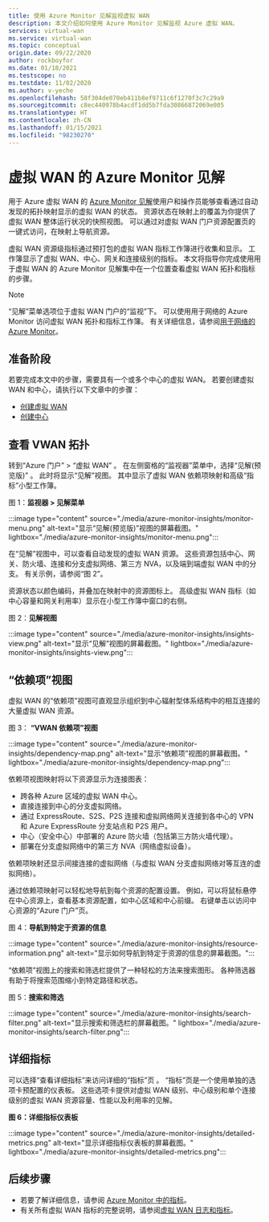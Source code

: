 ```yaml
---
title: 使用 Azure Monitor 见解监视虚拟 WAN
description: 本文介绍如何使用 Azure Monitor 见解监视 Azure 虚拟 WAN。
services: virtual-wan
ms.service: virtual-wan
ms.topic: conceptual
origin.date: 09/22/2020
author: rockboyfor
ms.date: 01/18/2021
ms.testscope: no
ms.testdate: 11/02/2020
ms.author: v-yeche
ms.openlocfilehash: 58f304de070eb411b8ef9711c6f1270f3c7c29a9
ms.sourcegitcommit: c8ec440978b4acdf1dd5b7fda30866872069e005
ms.translationtype: HT
ms.contentlocale: zh-CN
ms.lasthandoff: 01/15/2021
ms.locfileid: "98230270"
---
```

<!--Verified Successfully-->
# <a name="azure-monitor-insights-for-virtual-wan"></a>虚拟 WAN 的 Azure Monitor 见解

用于 Azure 虚拟 WAN 的 [Azure Monitor 见解](../azure-monitor/insights/network-insights-overview.md)使用户和操作员能够查看通过自动发现的拓扑映射显示的虚拟 WAN 的状态。 资源状态在映射上的覆盖为你提供了虚拟 WAN 整体运行状况的快照视图。 可以通过对虚拟 WAN 门户资源配置页的一键式访问，在映射上导航资源。

虚拟 WAN 资源级指标通过预打包的虚拟 WAN 指标工作簿进行收集和显示。 工作簿显示了虚拟 WAN、中心、网关和连接级别的指标。 本文将指导你完成使用用于虚拟 WAN 的 Azure Monitor 见解集中在一个位置查看虚拟 WAN 拓扑和指标的步骤。

> [!NOTE]
> “见解”菜单选项位于虚拟 WAN 门户的“监视”下。 可以使用用于网络的 Azure Monitor 访问虚拟 WAN 拓扑和指标工作簿。 有关详细信息，请参阅[用于网络的 Azure Monitor](../azure-monitor/insights/network-insights-overview.md)。 
>

## <a name="before-you-begin"></a>准备阶段

若要完成本文中的步骤，需要具有一个或多个中心的虚拟 WAN。 若要创建虚拟 WAN 和中心，请执行以下文章中的步骤：

* [创建虚拟 WAN](virtual-wan-site-to-site-portal.md#openvwan)
* [创建中心](virtual-wan-site-to-site-portal.md#hub)

<a name="topology"></a>
## <a name="view-vwan-topology"></a>查看 VWAN 拓扑

转到“Azure 门户” > “虚拟 WAN” 。 在左侧窗格的“监视器”菜单中，选择“见解(预览版)” 。 此时将显示“见解”视图。 其中显示了虚拟 WAN 依赖项映射和高级“指标”小型工作簿。

图 1：**监视器 > 见解菜单**

:::image type="content" source="./media/azure-monitor-insights/monitor-menu.png" alt-text="显示“见解(预览版)”视图的屏幕截图。" lightbox="./media/azure-monitor-insights/monitor-menu.png":::

在“见解”视图中，可以查看自动发现的虚拟 WAN 资源。 这些资源包括中心、网关、防火墙、连接和分支虚拟网络、第三方 NVA，以及端到端虚拟 WAN 中的分支。 有关示例，请参阅“图 2”。

资源状态以颜色编码，并叠加在映射中的资源图标上。 高级虚拟 WAN 指标（如中心容量和网关利用率）显示在小型工作簿中窗口的右侧。

图 2：**见解视图**

:::image type="content" source="./media/azure-monitor-insights/insights-view.png" alt-text="显示“见解”视图的屏幕截图。" lightbox="./media/azure-monitor-insights/insights-view.png":::

<a name="dependency"></a>
## <a name="dependency-view"></a>“依赖项”视图

虚拟 WAN 的“依赖项”视图可直观显示组织到中心辐射型体系结构中的相互连接的大量虚拟 WAN 资源。

图 3： **“VWAN 依赖项”视图**

:::image type="content" source="./media/azure-monitor-insights/dependency-map.png" alt-text="显示“依赖项”视图的屏幕截图。" lightbox="./media/azure-monitor-insights/dependency-map.png":::

依赖项视图映射将以下资源显示为连接图表：

* 跨各种 Azure 区域的虚拟 WAN 中心。
* 直接连接到中心的分支虚拟网络。
* 通过 ExpressRoute、S2S、P2S 连接和虚拟网络网关连接到各中心的 VPN 和 Azure ExpressRoute 分支站点和 P2S 用户。
* 中心（安全中心）中部署的 Azure 防火墙（包括第三方防火墙代理）。
* 部署在分支虚拟网络中的第三方 NVA（网络虚拟设备）。

依赖项映射还显示间接连接的虚拟网络（与虚拟 WAN 分支虚拟网络对等互连的虚拟网络）。

通过依赖项映射可以轻松地导航到每个资源的配置设置。 例如，可以将鼠标悬停在中心资源上，查看基本资源配置，如中心区域和中心前缀。 右键单击以访问中心资源的“Azure 门户”页。

图 4：**导航到特定于资源的信息**

:::image type="content" source="./media/azure-monitor-insights/resource-information.png" alt-text="显示如何导航到特定于资源的信息的屏幕截图。":::

“依赖项”视图上的搜索和筛选栏提供了一种轻松的方法来搜索图形。 各种筛选器有助于将搜索范围缩小到特定路径和状态。

图 5：**搜索和筛选**

:::image type="content" source="./media/azure-monitor-insights/search-filter.png" alt-text="显示搜索和筛选栏的屏幕截图。" lightbox="./media/azure-monitor-insights/search-filter.png":::

<a name="detailed"></a>
## <a name="detailed-metrics"></a>详细指标

可以选择“查看详细指标”来访问详细的“指标”页 。 “指标”页是一个使用单独的选项卡预配置的仪表板。 这些选项卡提供对虚拟 WAN 级别、中心级别和单个连接级别的虚拟 WAN 资源容量、性能以及利用率的见解。

**图 6：详细指标仪表板**

:::image type="content" source="./media/azure-monitor-insights/detailed-metrics.png" alt-text="显示详细指标仪表板的屏幕截图。" lightbox="./media/azure-monitor-insights/detailed-metrics.png":::

## <a name="next-steps"></a>后续步骤

* 若要了解详细信息，请参阅 [Azure Monitor 中的指标](../azure-monitor/platform/data-platform-metrics.md)。
* 有关所有虚拟 WAN 指标的完整说明，请参阅[虚拟 WAN 日志和指标](logs-metrics.md)。

<!-- Update_Description: update meta properties, wording update, update link -->